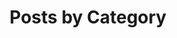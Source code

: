 ---
title: "Posts by Category"
layout: categories
permalink: /blog/categories/
author_profile: true
---